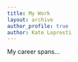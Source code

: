 ```yaml
---
title: My Work
layout: archive
author_profile: true
author: Kate Lopresti
---
```


My career spans...